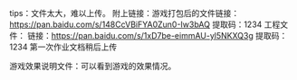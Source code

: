 tips：文件太大，难以上传。
附上链接：游戏打包后的文件链接：https://pan.baidu.com/s/148CcVBiFYA0Zun0-Iw3bAQ 
提取码：1234 
工程文件：
链接：https://pan.baidu.com/s/1xD7be-eimmAU-yl5NKXQ3g 
提取码：1234 
第一次作业文档稍后上传

游戏效果说明文件：可以看到游戏的效果情况。
